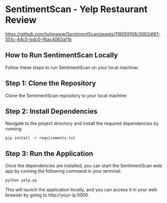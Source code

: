 # SentimentScan - Yelp Restaurant Review 





https://github.com/tuhinaww/SentimentScan/assets/119059108/3062df61-551c-44c5-bdc0-f6ac4063af1b



## How to Run SentimentScan Locally

Follow these steps to run SentimentScan on your local machine:

## Step 1: Clone the Repository

Clone the SentimentScan repository to your local machine 

## Step 2: Install Dependencies

Navigate to the project directory and install the required dependencies by running:

```shell
pip install -r requirements.txt
```
## Step 3: Run the Application

Once the dependencies are installed, you can start the SentimentScan web app by running the following command in your terminal:

```shell
python yelp.py
```
This will launch the application locally, and you can access it in your web browser by going to http://your-ip:5000.
